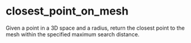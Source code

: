 # closest_point_on_mesh
Given a point in a 3D space and a radius, return the closest point to the mesh within the specified maximum search distance.
